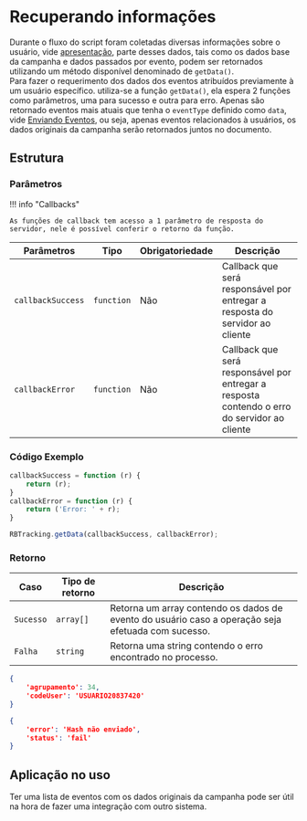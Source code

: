 
# Recuperando informações

Durante o fluxo do script foram coletadas diversas informações sobre o usuário, vide [apresentação](apresentacao.md), parte desses dados, tais como os dados base da campanha e dados passados por evento, podem ser retornados utilizando um método disponível denominado de `getData()`.  
Para fazer o requerimento dos dados dos eventos atribuídos previamente à um usuário específico. utiliza-se a função `getData()`, ela espera 2 funções como parâmetros, uma para sucesso e outra para erro. Apenas são retornado eventos mais atuais que tenha o `eventType` definido como `data`, vide [Enviando Eventos](enviando-eventos.md), ou seja, apenas eventos relacionados à usuários, os dados originais da campanha serão retornados juntos no documento.

## Estrutura

### Parâmetros

!!! info "Callbacks"

    As funções de callback tem acesso a 1 parâmetro de resposta do servidor, nele é possível conferir o retorno da função.

| Parâmetros | Tipo | Obrigatoriedade | Descrição | 
| --- | --- | --- | --- |
| `callbackSuccess` | `function` | Não | Callback que será responsável por entregar a resposta do servidor ao cliente | 
| `callbackError` | `function` | Não | Callback que será responsável por entregar a resposta contendo o erro do  servidor ao cliente | 

### Código Exemplo

``` javascript tab="JavaScript"
callbackSuccess = function (r) {
    return (r);
}
callbackError = function (r) {
    return ('Error: ' + r);
}

RBTracking.getData(callbackSuccess, callbackError);
```

### Retorno

| Caso | Tipo de retorno | Descrição | 
| --- | --- | --- |
| `Sucesso` | `array[]` | Retorna um array contendo os dados de evento do usuário caso a operação seja efetuada com sucesso. | 
| `Falha` | `string` | Retorna uma string contendo o erro encontrado no processo. | 

``` json tab="Sucesso"
{
    'agrupamento': 34,
    'codeUser': 'USUARIO20837420'
}
```

``` json tab="Falha"
{
    'error': 'Hash não enviado',
    'status': 'fail'
}
```

## Aplicação no uso

Ter uma lista de eventos com os dados originais da campanha pode ser útil na hora de fazer uma integração com outro sistema.